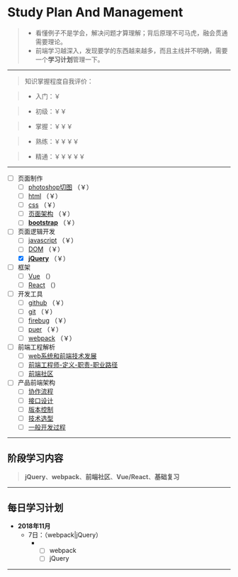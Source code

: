 # Study Plan And Management
>* 看懂例子不是学会，解决问题才算理解；背后原理不可马虎，融会贯通需要理论。
>* 前端学习越深入，发现要学的东西越来越多，而且主线并不明确，需要一个**学习计划**管理一下。

---

> 知识掌握程度自我评价：

>* 入门：￥

>* 初级：￥￥

>* 掌握：￥￥￥

>* 熟练：￥￥￥￥

>* 精通：￥￥￥￥￥

---

- [ ] 页面制作 
	- [ ] [photoshop切图]() （￥）
	- [ ] [html]() （￥）
	- [ ] [css]() （￥）
	- [ ] [页面架构]() （￥）
	- [ ] [**bootstrap**]() （￥）
- [ ] 页面逻辑开发 
	- [ ] [javascript]() （￥）
	- [ ] [DOM]() （￥）
	- [x] [**jQuery**]() （￥）
- [ ] 框架 
  - [ ] [Vue]() （）
  - [ ] [React]() （）
- [ ] 开发工具 
  - [ ] [github]() （￥）
  - [ ] [git]() （￥）
  - [ ] [firebug]() （￥）
  - [ ] [puer]() （￥）
  - [ ] [webpack]() （￥）
- [ ] 前端工程解析
  - [ ] [web系统和前端技术发展]()
  - [ ] [前端工程师-定义-职责-职业路径]()
  - [ ] [前端社区]()
- [ ] 产品前端架构
  - [ ] [协作流程]()
  - [ ] [接口设计]()
  - [ ] [版本控制]()
  - [ ] [技术选型]()
  - [ ] [一般开发过程]()

---

## 阶段学习内容

> **jQuery**、**webpack**、**前端社区**、**Vue/React**、**基础复习**

---

## 每日学习计划
* **2018年11月**
  * 7日：（webpack|jQuery）
    * - [ ] webpack
      - [ ] jQuery

---

